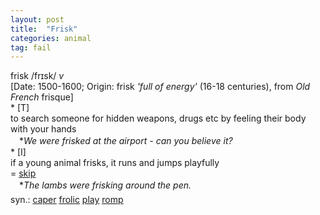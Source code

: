 ```yaml
---
layout: post
title:  "Frisk"
categories: animal
tag: fail
---
```

<DIV style="MARGIN: 0px 0px 5px">frisk /frɪsk/ <I>v</I> <BR>[Date: 1500-1600; Origin: frisk <I>'full of energy'</I> (16-18 centuries), from <I>Old French</I> frisque]<BR>* [T] <BR>to search someone for hidden weapons, drugs etc by feeling their body with your hands<BR>　*<I>We were frisked at the airport - can you believe it?</I><BR>* [I] <BR>if a young animal frisks, it runs and jumps playfully<BR>= <A href="{{ site.baseurl }}/skip"><U>skip</U></A><BR>　*<I>The lambs were frisking around the pen.</I></DIV>
<DIV style="MARGIN: 0px 0px 5px">
<DIV style="MARGIN: 4px 0px">syn.: <A href="{{ site.baseurl }}/caper"><U>caper</U></A> <A href="{{ site.baseurl }}/frolic"><U>frolic</U></A> <A href="{{ site.baseurl }}/play"><U>play</U></A> <A href="{{ site.baseurl }}/romp"><U>romp</U></A></DIV></DIV>
